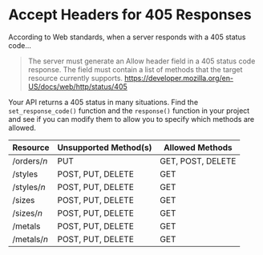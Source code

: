 # Accept Headers for 405 Responses

According to Web standards, when a server responds with a 405 status code...

> The server must generate an Allow header field in a 405 status code response. The field must contain a list of methods that the target resource currently supports.
> https://developer.mozilla.org/en-US/docs/web/http/status/405

Your API returns a 405 status in many situations. Find the `set_response_code()` function and the `response()` function in your project and see if you can modify them to allow you to specify which methods are allowed.

| Resource | Unsupported Method(s) | Allowed Methods |
|--|--|--|
| /orders/_n_ | PUT | GET, POST, DELETE |
| /styles | POST, PUT, DELETE | GET |
| /styles/_n_ | POST, PUT, DELETE | GET |
| /sizes | POST, PUT, DELETE | GET |
| /sizes/_n_ | POST, PUT, DELETE | GET |
| /metals | POST, PUT, DELETE | GET |
| /metals/_n_ | POST, PUT, DELETE | GET |